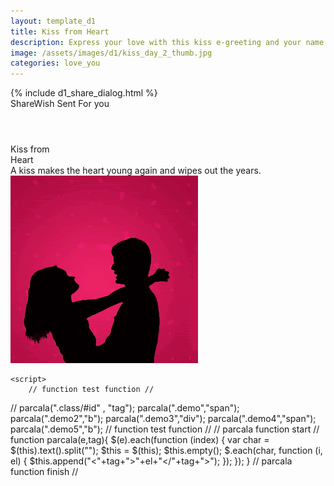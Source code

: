 ```yaml
---
layout: template_d1
title: Kiss from Heart
description: Express your love with this kiss e-greeting and your name
image: /assets/images/d1/kiss_day_2_thumb.jpg
categories: love_you
---
```

<body class="kd-body " style="overflow-x: hidden; background-attachment: fixed;background-size: cover;">
  {% include d1_share_dialog.html %}
  <div class="top">
          <span class="sendername">ShareWish</span>
        <span> Sent For you </span>
    </div>


 <div class="Viewer text" style="margin-top: 4em;">
     
<div class="demo4 ball">Kiss from</div>
<div class="demo5 ball">Heart</div>
     <div class="kd-name">
          <span>A kiss makes the heart young again and wipes out the years.</span>
     </div>
<div class="Mydiv kd-2" style="background-position:-70% 30%;"></div>
<div class="Mydiv kd-2 A_1" style="background-position:-40% 70%;"></div>
<div class="Mydiv kd-2 A_2" style="background-position:-45% -30%;"></div>
<div class="Mydiv kd-2 kd-2 A_3" style="background-position:-50% 50%;"></div>
<div class="Mydiv kd-2 A_4" style="background-position:-50% 30%;"></div>

<div class="Mydiv kd-2" style="background-position:-40% 70%;"></div>
<div class="Mydiv kd-2 A_4" style="background-position:35% -30%;"></div>
<div class="Mydiv kd-2 A_3" style="background-position:80% 70%;"></div>
<div class="Mydiv kd-2 A_2" style="background-position:75% 85%;"></div>

<div class="Mydiv kd-2" style="background-position:-40% 70%;"></div>
<div class="Mydiv kd-2 A_5" style="background-position:35% -30%;"></div>
<div class="Mydiv kd-2 A_6" style="background-position:80% 70%;"></div>
<div class="Mydiv kd-2 A_7" style="background-position:75% 85%;"></div>

<img src="/assets/images/d1/kiss-obj.gif" class="k-responsive">   
</div>


    <script>
        // function test function //
// parcala(".class/#id" , "tag");
parcala(".demo","span");
parcala(".demo2","b");
parcala(".demo3","div");
parcala(".demo4","span");
parcala(".demo5","b");
// function test function //
// parcala function start //
function parcala(e,tag){
$(e).each(function (index) {
var char = $(this).text().split("");
$this = $(this);
$this.empty();
$.each(char, function (i, el) {
$this.append("<"+tag+">"+el+"</"+tag+">");
});
});
}
// parcala function finish //
    </script>

</body>